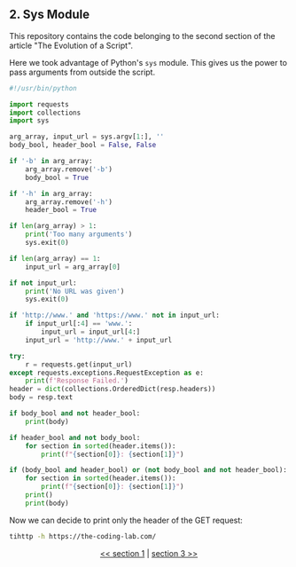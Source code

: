 ## 2. Sys Module

This repository contains the code belonging to the second section of the article "The Evolution of a Script".

Here we took advantage of Python's `sys` module. This gives us the power to pass arguments from outside the script.

```python
#!/usr/bin/python

import requests
import collections
import sys

arg_array, input_url = sys.argv[1:], ''
body_bool, header_bool = False, False

if '-b' in arg_array:
    arg_array.remove('-b')
    body_bool = True

if '-h' in arg_array:
    arg_array.remove('-h')
    header_bool = True

if len(arg_array) > 1:
    print('Too many arguments')
    sys.exit(0)

if len(arg_array) == 1:
    input_url = arg_array[0]

if not input_url:
    print('No URL was given')
    sys.exit(0)

if 'http://www.' and 'https://www.' not in input_url:
    if input_url[:4] == 'www.':
        input_url = input_url[4:]
    input_url = 'http://www.' + input_url

try:
    r = requests.get(input_url)
except requests.exceptions.RequestException as e:
    print(f'Response Failed.')
header = dict(collections.OrderedDict(resp.headers))
body = resp.text

if body_bool and not header_bool:
    print(body)

if header_bool and not body_bool:
    for section in sorted(header.items()):
        print(f"{section[0]}: {section[1]}")

if (body_bool and header_bool) or (not body_bool and not header_bool):
    for section in sorted(header.items()):
        print(f"{section[0]}: {section[1]}")
    print()
    print(body)
```

Now we can decide to print only the header of the GET request:

```bash
tihttp -h https://the-coding-lab.com/
```

<div>
<p align="center"><a href="https://github.com/NiklasTiede/tinyHTTPie/tree/1-A-Simple-Script"><< section 1</a> | <a href="https://github.com/NiklasTiede/tinyHTTPie/tree/3-Argparse-Module">section 3 >></a> </p>
</div>

